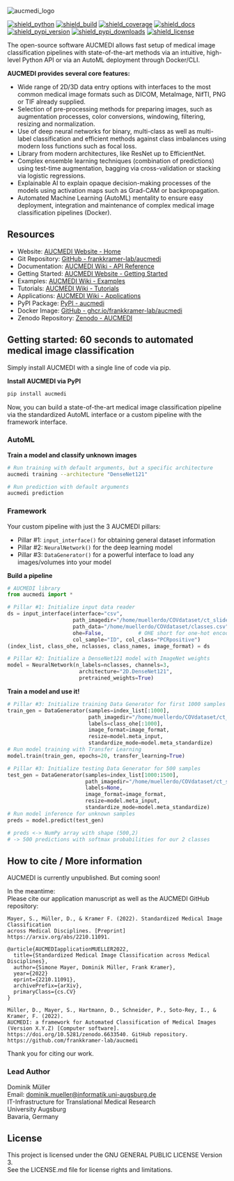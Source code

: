 ![aucmedi_logo](docs/images/aucmedi.logo.description.png)

[![shield_python](https://img.shields.io/pypi/pyversions/aucmedi?style=flat-square)](https://www.python.org/)
[![shield_build](https://img.shields.io/github/actions/workflow/status/frankkramer-lab/aucmedi/build-package.yml?branch=master&style=flat-square)](https://github.com/frankkramer-lab/aucmedi)
[![shield_coverage](https://img.shields.io/codecov/c/gh/frankkramer-lab/aucmedi?style=flat-square)](https://app.codecov.io/gh/frankkramer-lab/aucmedi/)
[![shield_docs](https://img.shields.io/website?down_message=offline&label=docs&style=flat-square&up_message=online&url=https%3A%2F%2Ffrankkramer-lab.github.io%2Faucmedi%2Freference%2F)](https://frankkramer-lab.github.io/aucmedi/reference/)
[![shield_pypi_version](https://img.shields.io/pypi/v/aucmedi?style=flat-square)](https://pypi.org/project/aucmedi/)
[![shield_pypi_downloads](https://img.shields.io/pypi/dm/aucmedi?style=flat-square)](https://pypistats.org/packages/aucmedi)
[![shield_license](https://img.shields.io/github/license/frankkramer-lab/aucmedi?style=flat-square)](https://www.gnu.org/licenses/gpl-3.0.en.html)

The open-source software AUCMEDI allows fast setup of medical image classification pipelines with state-of-the-art methods via an intuitive, high-level Python API or via an AutoML deployment through Docker/CLI.

**AUCMEDI provides several core features:**  
- Wide range of 2D/3D data entry options with interfaces to the most common medical image formats such as DICOM, MetaImage, NifTI, PNG or TIF already supplied.
- Selection of pre-processing methods for preparing images, such as augmentation processes, color conversions, windowing, filtering, resizing and normalization.
- Use of deep neural networks for binary, multi-class as well as multi-label classification and efficient methods against class imbalances using modern loss functions such as focal loss.
- Library from modern architectures, like ResNet up to EfficientNet. <!-- and Vision-Transformers (ViT)⁠.-->
- Complex ensemble learning techniques (combination of predictions) using test-time augmentation, bagging via cross-validation or stacking via logistic regressions.
- Explainable AI to explain opaque decision-making processes of the models using activation maps such as Grad-CAM or backpropagation.
- Automated Machine Learning (AutoML) mentality to ensure easy deployment, integration and maintenance of complex medical image classification pipelines (Docker).

## Resources
- Website: [AUCMEDI Website - Home](https://frankkramer-lab.github.io/aucmedi/)
- Git Repository: [GitHub - frankkramer-lab/aucmedi](https://github.com/frankkramer-lab/aucmedi)
- Documentation: [AUCMEDI Wiki - API Reference](https://frankkramer-lab.github.io/aucmedi/reference/)
- Getting Started: [AUCMEDI Website - Getting Started](https://frankkramer-lab.github.io/aucmedi/getstarted/intro/)
- Examples: [AUCMEDI Wiki - Examples](https://frankkramer-lab.github.io/aucmedi/examples/framework/)
- Tutorials: [AUCMEDI Wiki - Tutorials](https://frankkramer-lab.github.io/aucmedi/examples/tutorials/)
- Applications: [AUCMEDI Wiki - Applications](https://frankkramer-lab.github.io/aucmedi/examples/applications/)
- PyPI Package: [PyPI - aucmedi](https://pypi.org/project/aucmedi/)
- Docker Image: [GitHub - ghcr.io/frankkramer-lab/aucmedi](https://github.com/frankkramer-lab/aucmedi/pkgs/container/aucmedi)
- Zenodo Repository: [Zenodo - AUCMEDI](https://zenodo.org/record/6633540)


## Getting started: 60 seconds to automated medical image classification

Simply install AUCMEDI with a single line of code via pip.

**Install AUCMEDI via PyPI**
```sh
pip install aucmedi
```

Now, you can build a state-of-the-art medical image classification pipeline via
the standardized AutoML interface or a custom pipeline with the framework interface.

### AutoML

**Train a model and classify unknown images**
```bash
# Run training with default arguments, but a specific architecture
aucmedi training --architecture "DenseNet121"

# Run prediction with default arguments
aucmedi prediction
```
### Framework

Your custom pipeline with just the 3 AUCMEDI pillars:
- Pillar #1: `input_interface()` for obtaining general dataset information
- Pillar #2: `NeuralNetwork()` for the deep learning model
- Pillar #3: `DataGenerator()` for a powerful interface to load any images/volumes into your model

**Build a pipeline**
```python
# AUCMEDI library
from aucmedi import *

# Pillar #1: Initialize input data reader
ds = input_interface(interface="csv",
                     path_imagedir="/home/muellerdo/COVdataset/ct_slides/",
                     path_data="/home/muellerdo/COVdataset/classes.csv",
                     ohe=False,           # OHE short for one-hot encoding
                     col_sample="ID", col_class="PCRpositive")
(index_list, class_ohe, nclasses, class_names, image_format) = ds

# Pillar #2: Initialize a DenseNet121 model with ImageNet weights
model = NeuralNetwork(n_labels=nclasses, channels=3,
                       architecture="2D.DenseNet121",
                       pretrained_weights=True)
```

**Train a model and use it!**
```python
# Pillar #3: Initialize training Data Generator for first 1000 samples
train_gen = DataGenerator(samples=index_list[:1000],
                          path_imagedir="/home/muellerdo/COVdataset/ct_slides/",
                          labels=class_ohe[:1000],
                          image_format=image_format,
                          resize=model.meta_input,
                          standardize_mode=model.meta_standardize)
# Run model training with Transfer Learning
model.train(train_gen, epochs=20, transfer_learning=True)

# Pillar #3: Initialize testing Data Generator for 500 samples
test_gen = DataGenerator(samples=index_list[1000:1500],
                         path_imagedir="/home/muellerdo/COVdataset/ct_slides/",
                         labels=None,
                         image_format=image_format,
                         resize=model.meta_input,
                         standardize_mode=model.meta_standardize)
# Run model inference for unknown samples
preds = model.predict(test_gen)

# preds <-> NumPy array with shape (500,2)
# -> 500 predictions with softmax probabilities for our 2 classes
```

## How to cite / More information

AUCMEDI is currently unpublished. But coming soon!

In the meantime:  
Please cite our application manuscript as well as the AUCMEDI GitHub repository:

```
Mayer, S., Müller, D., & Kramer F. (2022). Standardized Medical Image Classification
across Medical Disciplines. [Preprint] https://arxiv.org/abs/2210.11091.

@article{AUCMEDIapplicationMUELLER2022,
  title={Standardized Medical Image Classification across Medical Disciplines},
  author={Simone Mayer, Dominik Müller, Frank Kramer},
  year={2022}
  eprint={2210.11091},
  archivePrefix={arXiv},
  primaryClass={cs.CV}
}
```

```
Müller, D., Mayer, S., Hartmann, D., Schneider, P., Soto-Rey, I., & Kramer, F. (2022).
AUCMEDI: a framework for Automated Classification of Medical Images (Version X.Y.Z) [Computer software].
https://doi.org/10.5281/zenodo.6633540. GitHub repository. https://github.com/frankkramer-lab/aucmedi
```

Thank you for citing our work.

### Lead Author

Dominik Müller\
Email: dominik.mueller@informatik.uni-augsburg.de\
IT-Infrastructure for Translational Medical Research\
University Augsburg\
Bavaria, Germany

## License

This project is licensed under the GNU GENERAL PUBLIC LICENSE Version 3.\
See the LICENSE.md file for license rights and limitations.
